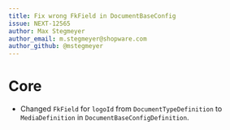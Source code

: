 ```yaml
---
title: Fix wrong FkField in DocumentBaseConfig
issue: NEXT-12565
author: Max Stegmeyer
author_email: m.stegmeyer@shopware.com
author_github: @mstegmeyer
---
```

# Core
* Changed `FkField` for `logoId` from `DocumentTypeDefinition` to `MediaDefinition` in `DocumentBaseConfigDefinition`.
